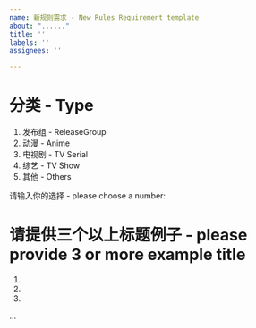 ```yaml
---
name: 新规则需求 - New Rules Requirement template
about: "......"
title: ''
labels: ''
assignees: ''

---
```


# 分类 - Type
1. 发布组 - ReleaseGroup
2. 动漫 - Anime
3. 电视剧 - TV Serial
4. 综艺 - TV Show
5. 其他 - Others

请输入你的选择 - please choose a number: 

# 请提供三个以上标题例子 - please provide 3 or more example title
1. 
2. 
3.
...

